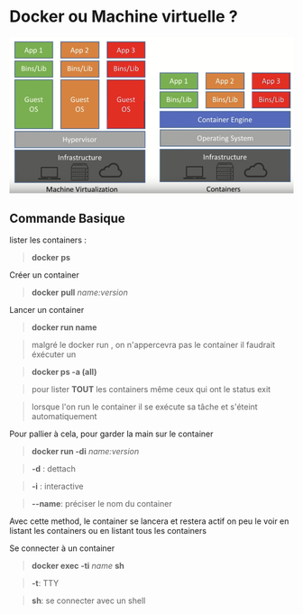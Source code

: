 
  

# Docker ou Machine virtuelle ?

  

![](dockerVS.png)

  

  

## Commande Basique

  

lister les containers :

> **docker**  **ps**

  

Créer un container

> **docker**  **pull**  *name:version*

  

Lancer un container

> **docker run name**

> malgré le docker run , on n'appercevra pas le container il faudrait éxécuter un

> **docker ps -a (all)**

>pour lister **TOUT** les containers même ceux qui ont le status exit



>lorsque l'on run le container il se exécute sa tâche et s'éteint automatiquement

  

Pour pallier à cela, pour garder la main sur le container

>**docker run -di**  *name:version* 


>**-d** : dettach

>**-i** : interactive

>**--name**:  préciser le nom du container

Avec cette method, le container se lancera et restera actif on peu le voir en listant les containers ou en listant tous les containers


Se connecter à un container


>**docker exec -ti** *name* **sh**

>**-t**: TTY

>**sh**: se connecter avec un shell
